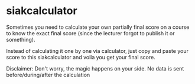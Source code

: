 # siakcalculator

Sometimes you need to calculate your own partially final score on a course to know the exact final score (since the lecturer forgot to publish it or something). 

Instead of calculating it one by one via calculator, just copy and paste your score to this siakcalculator and voila you get your final score.

Disclaimer: Don't worry, the magic happens on your side. No data is sent before/during/after the calculation
